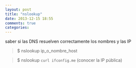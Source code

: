 ```yaml
---
layout: post
title: "nslookup"
date: 2013-12-15 18:55
comments: true
categories: 
---
```

saber si las DNS resuelven correctamente los nombres y las IP

>$ nslookup ip_o_nombre_host

>$ nslookup `curl ifconfig.me` (conocer la IP pública)

